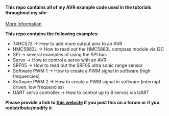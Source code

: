 #### This repo contains all of my AVR example code used in the tutorials throughout my site
[More Information](http://torrentula.to.funpic.de "My Blog with all the tutorials")

**This repo contains the following examples:**

* 74HC573 -> How to add more output pins to an AVR 
* HMC5883L -> How to read out the HMC5883L compass module via I2C
* SPI -> several examples of using the SPI bus
* Servo -> How to control a servo with an AVR  
* SRF05 -> How to read out the SRF05 ultra sonic range sensor 
* Software PWM 1 -> How to create a PWM signal in software (high frequencies)
* Software PWM 2 -> How to create a PWM signal in software (interrupt driven, low frequencies) 
* UART servo controller -> How to control up to 8 servos via UART

**Please provide a link to [this website](http://torrentula.to.funpic.de) if you post this on a forum or if you redistribute/modify it**